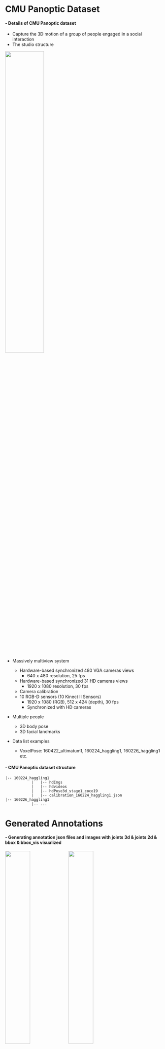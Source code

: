 CMU Panoptic Dataset
=============

#### - Details of CMU Panoptic dataset
  - Capture the 3D motion of a group of people engaged in a social interaction
  - The studio structure
  
  <img src="https://user-images.githubusercontent.com/52263269/202191388-473de652-5c21-40cc-9218-96dc939e9724.png" width="50%"></img>

  - Massively multiview system
    - Hardware-based synchronized 480 VGA cameras views
      - 640 x 480 resolution, 25 fps
    - Hardware-based synchronized 31 HD cameras views
      - 1920 x 1080 resolution, 30 fps
    - Camera calibration
    - 10 RGB-D sensors (10 Kinect Ⅱ Sensors)
      - 1920 x 1080 (RGB), 512 x 424 (depth), 30 fps
      - Synchronized with HD cameras
    
  - Multiple people
    - 3D body pose
    - 3D facial landmarks
    
  - Data list examples
    - VoxelPose: 160422_ultimatum1, 160224_haggling1, 160226_haggling1 etc.
    
#### - CMU Panoptic dataset structure

```
|-- 160224_haggling1
            |   |-- hdImgs
            |   |-- hdvideos
            |   |-- hdPose3d_stage1_coco19
            |   |-- calibration_160224_haggling1.json
|-- 160226_haggling1  
            |-- ...
```

Generated Annotations
=============

#### - Generating annotation json files and images with joints 3d & joints 2d & bbox & bbox_vis visualized

  <img src="https://user-images.githubusercontent.com/52263269/202971006-dd8733de-a8d5-471c-bdb9-20702657e6e1.jpg" width="40%"></img>
  <img src="https://user-images.githubusercontent.com/52263269/202972107-75075843-87d2-4aa5-8b23-c1dbc835cac7.jpg" width="40%"></img>
  <img src="https://user-images.githubusercontent.com/52263269/202972266-2bf65cf9-bd80-47ea-a714-f8bf0d396e80.jpg" width="40%"></img>
  <img src="https://user-images.githubusercontent.com/52263269/202972373-875bcedd-3ac3-42ed-8e7a-2ac8de02dc3d.jpg" width="40%"></img>

#### - Annotation structures

```
|-- 160224_haggling1
            |   |-- calibration_160422_haggling1.json
            |   |-- 00_01
            |   |   |   |-- annotations
            |   |   |   |   |   |-- 00_03_00000206_gt.json
            |   |   |   |   |   |-- ...
            |   |   |   |-- origin_images
            |   |   |   |   |   |-- 00_03_00000206.jpg
            |   |   |   |   |   |-- ...
            |   |   |   |-- vis_images
            |   |   |   |   |   |-- 00_03_00000206_vis.jpg
            |   |   |   |   |   |-- ...
            |   |-- 00_02
            |   |-- ...
|-- 160226_haggling1  
            |-- ...
```

#### - Annotation json file format
  
```
{"bodies": [
  { "view_id": view id (HD camera id),
  "id": person id,
  "num_person": number of the people,
  "input_width": image width (1920),
  "input_height": image height (1080),
  "transformed_joints_3d": GT transformed joints 3d,
  "transformed_joints_3d_vis": visualization flags of joints 3d,
  "projected_joints_2d": GT joints 2d projected by joints 3d using camera parameters in each view,
  "projected_joints_2d_vis": visualization flags of joints 2d,
  "bbox": bounding boxes created by adding and subtracting an offset from the min/maxvalues of x and y values of each person's GT 2D keypoint,
  "bbox_clip": bbox cliped by image size,
  "bbox_vis": bounding boxes created by adding and subtracting an offset from the min/max values of x and y values of each person's GT 2D keypoint that visualization flag value is true,
  "bbox_vis_clip": bbox_vis cliped by image size }
  , ...
  ]
}
```

#### - Keypoints format
  
```
0: Neck
1: Nose
2: BodyCenter (center of hips)
3: lShoulder
4: lElbow
5: lWrist,
6: lHip
7: lKnee
8: lAnkle
9: rShoulder
10: rElbow
11: rWrist
12: rHip
13: rKnee
14: rAnkle
15: lEye
16: lEar
17: rEye
18: rEar
```

  - 3d keypoints: [x0, y0, z0, x1, y1, z1, ...]
  - 2d keypoints: [x0, y0, x1, y1, ...]

#### - Bounding box format of each 2d view
  - Box format: [left_top_x, left_top_y, right_bottom_x, right_bottom_y]
  - A box of people that has 3d coordinates but is not visible in the 2d view has coordinates [0, 0, 0, 0]

Docker Environments
=============

#### - Pull docker environment

```
docker pull qbxlvnf11docker/panoptic_dataset_env:latest
```

#### - Run docker environment

```
nvidia-docker run -it -p 9000:9000 -e GRANT_SUDO=yes --user root --name panoptic_dataset_env --shm-size=4G -v {folder}:/workspace -w /workspace qbxlvnf11docker/panoptic_dataset_env bash
```

How to use
=============

#### - Building Panoptic dataset annotations
  - Select the dataset and camera id to extract annotations by editing config file

```
python main.py --panoptic_config_file_path ./Panoptic_configs/Panoptic_annotations_builder_config.yaml
```

#### - Download Panoptic dataset
  - Select the dataset and camera id to download by editing the values of list in line 11 & 12

```
apt-get install wget
cd ./Panoptic_download_toolbox_scripts
./getData_list.sh
```

References
=============

#### - CMU Panoptic dataset paper
```
@article{CMU Panoptic Dataset,
  title={Panoptic Studio: A Massively Multiview System for Social Interaction Capture},
  author={Hanbyul Joo et al.},
  journal = {arXiv},
  year={2016}
}
```

#### - CMU Panoptic dataset

https://www.cs.cmu.edu/~hanbyulj/panoptic-studio/

https://paperswithcode.com/dataset/cmu-panoptic

#### - CMU Panoptic dataset download toolbox

https://github.com/CMU-Perceptual-Computing-Lab/panoptic-toolbox

#### - CMU Panoptic Pytorch dataset class 

https://github.com/microsoft/voxelpose-pytorch

Author
=============

#### - LinkedIn: https://www.linkedin.com/in/taeyong-kong-016bb2154

#### - Blog URL: https://blog.naver.com/qbxlvnf11

#### - Email: qbxlvnf11@google.com, qbxlvnf11@naver.com
